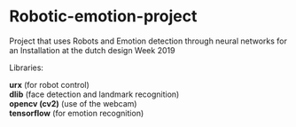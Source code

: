 # Robotic-emotion-project
 Project that uses Robots and Emotion detection through neural networks for an Installation at the dutch design Week 2019


Libraries:

**urx**  (for robot control)  
**dlib**  (face detection and landmark recognition)  
**opencv (cv2)**  (use of the webcam)  
**tensorflow**  (for emotion recognition)

